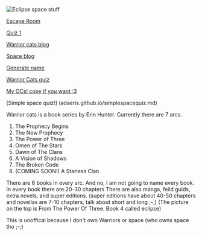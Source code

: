 ![Eclipse space stuff](https://adaeris.github.io/eclipse%20space%20stuff.jpg)

[Escape Room](https://adaeris.github.io/mars/index.html#)

[Quiz 1](https://adaeris.github.io/quiz1)

[Warrior cats blog](https://adaeris.github.io/warriorblog)

[Space blog](adaeris.github.io/spaceblog)

[Generate name](https://adaeris.github.io/catnames/)

[Warrior Cats quiz](https://adaeris.github.io/warriorsquiz)

[My OCs! copy if you want :3](https://adaeris.github.io/OCS)

[Simple space quiz!] (adaeris.github.io/simplespacequiz.md)

Warrior cats is a book series by Erin Hunter. Currently there are 7 arcs.
1. The Prophecy Begins
2. The New Prophecy
3. The Power of Three
4. Omen of The Stars
5. Dawn of The Clans
6. A Vision of Shadows
7. The Broken Code
8. (COMING SOON!) A Starless Clan

There are 6 books in every arc.
And no, I am not going to name every book.
In every book there are 20-30 chapters
There are also manga, feild guids, extra novels, and super editions. (super editions have about 40-50 chapters and novellas are 7-10 chapters, talk about short and long ;-;)
(The picture on the top is From The Power Of Three. Book 4 called eclipse)

This is unoffical because I don't own Warriors or space (who owns space tho ;-;)
